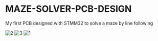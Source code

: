 # MAZE-SOLVER-PCB-DESIGN

My first PCB designed with STMM32 to solve a maze by line following

![2](https://user-images.githubusercontent.com/85923968/195912543-b6abeec5-6b25-4801-8b32-4c621f6cf8f2.jpg)
![3](https://user-images.githubusercontent.com/85923968/195912544-8397e495-983c-4050-b64b-6b0ace3e7d8d.jpg)
![1](https://user-images.githubusercontent.com/85923968/195912547-01a96679-ee75-490a-af12-ed11d777218b.jpg)
